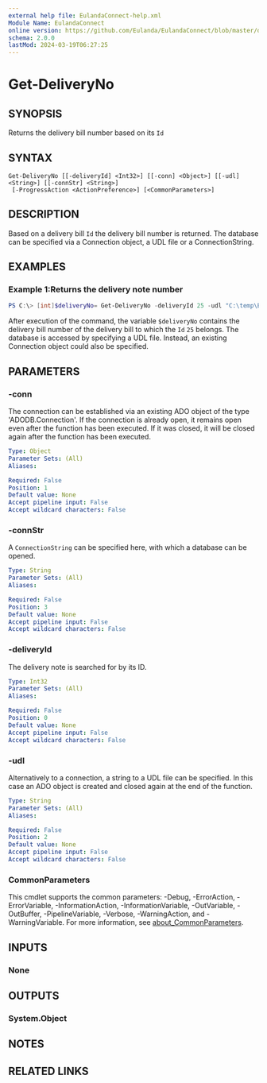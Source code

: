 ```yaml
---
external help file: EulandaConnect-help.xml
Module Name: EulandaConnect
online version: https://github.com/Eulanda/EulandaConnect/blob/master/docs/Get-DeliveryNo.md
schema: 2.0.0
lastMod: 2024-03-19T06:27:25
---
```


# Get-DeliveryNo

## SYNOPSIS
Returns the delivery bill number based on its `Id`

## SYNTAX

```
Get-DeliveryNo [[-deliveryId] <Int32>] [[-conn] <Object>] [[-udl] <String>] [[-connStr] <String>]
 [-ProgressAction <ActionPreference>] [<CommonParameters>]
```

## DESCRIPTION
Based on a delivery bill `Id` the delivery bill number is returned. The database can be specified via a Connection object, a UDL file or a ConnectionString.

## EXAMPLES

### Example 1:Returns the delivery note number
```powershell
PS C:\> [int]$deliveryNo= Get-DeliveryNo -deliveryId 25 -udl "C:\temp\Eulanda_1 JohnDoe.udl"
```

After execution of the command, the variable `$deliveryNo` contains the delivery bill number of the delivery bill to which the `Id` `25` belongs. The database is accessed by specifying a UDL file. Instead, an existing Connection object could also be specified.

## PARAMETERS

### -conn
The connection can be established via an existing ADO object of the type 'ADODB.Connection'. If the connection is already open, it remains open even after the function has been executed. If it was closed, it will be closed again after the function has been executed.

```yaml
Type: Object
Parameter Sets: (All)
Aliases:

Required: False
Position: 1
Default value: None
Accept pipeline input: False
Accept wildcard characters: False
```

### -connStr
A `ConnectionString` can be specified here, with which a database can be opened.

```yaml
Type: String
Parameter Sets: (All)
Aliases:

Required: False
Position: 3
Default value: None
Accept pipeline input: False
Accept wildcard characters: False
```

### -deliveryId
The delivery note is searched for by its ID.

```yaml
Type: Int32
Parameter Sets: (All)
Aliases:

Required: False
Position: 0
Default value: None
Accept pipeline input: False
Accept wildcard characters: False
```

### -udl
Alternatively to a connection, a string to a UDL file can be specified. In this case an ADO object is created and closed again at the end of the function.

```yaml
Type: String
Parameter Sets: (All)
Aliases:

Required: False
Position: 2
Default value: None
Accept pipeline input: False
Accept wildcard characters: False
```


### CommonParameters
This cmdlet supports the common parameters: -Debug, -ErrorAction, -ErrorVariable, -InformationAction, -InformationVariable, -OutVariable, -OutBuffer, -PipelineVariable, -Verbose, -WarningAction, and -WarningVariable. For more information, see [about_CommonParameters](http://go.microsoft.com/fwlink/?LinkID=113216).

## INPUTS

### None

## OUTPUTS

### System.Object
## NOTES

## RELATED LINKS


